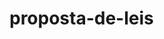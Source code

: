 # proposta-de-leis
<!-- Output copied to clipboard! -->

<!-----
NEW: Check the "Suppress top comment" option to remove this info from the output.

Conversion time: 0.429 seconds.


Using this Markdown file:

1. Paste this output into your source file.
2. See the notes and action items below regarding this conversion run.
3. Check the rendered output (headings, lists, code blocks, tables) for proper
   formatting and use a linkchecker before you publish this page.

Conversion notes:

* Docs to Markdown version 1.0β28
* Tue Jun 30 2020 19:39:54 GMT-0700 (PDT)
* Source doc: Este é um espaço para experimentar o uso do sistema de colaboração em grande escala Github para melhorar nossas leis
* This is a partial selection. Check to make sure intra-doc links work.


Este é um espaço para experimentar o uso do sistema de colaboração em grande escala Github para melhorar nossas leis.

A linguagem de formatação usada pelo Github é o Markdown (arquivos .md).

Para que prefere usar o Google Docs existe uma ferramenta Docs to Markdown que traduz documentos do Google Docs para o Markdown ([https://gsuite.google.com/marketplace/app/docs_to_markdown/700168918607](https://gsuite.google.com/marketplace/app/docs_to_markdown/700168918607)).


# Lei de Cotas

[Na pasta lei-de-cotas](https://github.com/marielle2046/proposta-de-leis/tree/master/lei-de-cotas):

Voce encontrará o decreto **[DECRETO Nº 7.824, DE 11 DE OUTUBRO DE 2012](http://legislacao.planalto.gov.br/legisla/legislacao.nsf/Viw_Identificacao/DEC%207.824-2012?OpenDocument)**

no arquivo [ decreto-7_824-evolucao.md](https://github.com/marielle2046/proposta-de-leis/commit/2b51f6bf8e91067d5025d31c028c0e0ff8837634)

Para sugerir melhoras, voce pode criar uma conta no **[github](https://github.com/join)**, fazer um clone deste repositório [marielle2046](https://github.com/marielle2046)/[proposta-de-leis](https://github.com/marielle2046/proposta-de-leis)

Propor melhorias  para o [decreto-7_824-evolucao.md](https://github.com/marielle2046/proposta-de-leis/commit/2b51f6bf8e91067d5025d31c028c0e0ff8837634)

E enviar um **pull request**.


# Manifesto dos Entregadores

Na pasta [manifestos](https://github.com/marielle2046/proposta-de-leis/tree/master/manifestos) :

Voce encontrará o [manifesto-dos-entregadores.md](https://github.com/marielle2046/proposta-de-leis/blob/master/manifestos/manifesto-dos-entregadores.md)

Para sugerir melhoras, voce pode criar uma conta no **[github](https://github.com/join)**, fazer um clone deste repositório [marielle2046](https://github.com/marielle2046)/[proposta-de-leis](https://github.com/marielle2046/proposta-de-leis)

E propor melhorias para o [manifesto-dos-entregadores.md](https://github.com/marielle2046/proposta-de-leis/blob/master/manifestos/manifesto-dos-entregadores.md)

E enviar um **pull request**.
